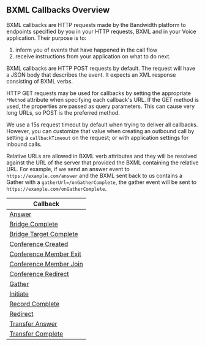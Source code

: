 ## BXML Callbacks Overview

BXML callbacks are HTTP requests made by the Bandwidth platform to endpoints specified by you in your HTTP requests, BXML and in your Voice application. Their purpose is to:
1. inform you of events that have happened in the call flow
2. receive instructions from your application on what to do next.

BXML callbacks are HTTP POST requests by default.  The request will have a JSON body that describes the event. It expects an XML response consisting of BXML verbs.

HTTP GET requests may be used for callbacks by setting the appropriate `*Method` attribute when specifying each callback's URL. If the GET method is used, the properties are passed as query parameters. This can cause very long URLs, so POST is the preferred method.

We use a 15s request timeout by default when trying to deliver all callbacks. However, you can customize that value when creating an outbound call by setting a `callbackTimeout` on the request; or with application settings for inbound calls.

Relative URLs are allowed in BXML verb attributes and they will be resolved against the URL of the server that provided the BXML containing the relative URL. For example, if we send an answer event to `https://example.com/answer` and the BXML sent back to us contains a Gather with a `gatherUrl=/onGatherComplete`, the gather event will be sent to `https://example.com/onGatherComplete`.

| Callback |
|--|
|[Answer](answer.md)|
|[Bridge Complete](bridgeComplete.md)|
|[Bridge Target Complete](bridgeTargetComplete.md)|
|[Conference Created](conferenceCreated.md)|
|[Conference Member Exit](conferenceMemberExit.md)|
|[Conference Member Join](conferenceMemberJoin.md)|
|[Conference Redirect](conferenceRedirect.md)|
|[Gather](gather.md)|
|[Initiate](initiate.md)|
|[Record Complete](recordComplete.md)|
|[Redirect](redirect.md)|
|[Transfer Answer](transferAnswer.md)|
|[Transfer Complete](transferComplete.md)|
